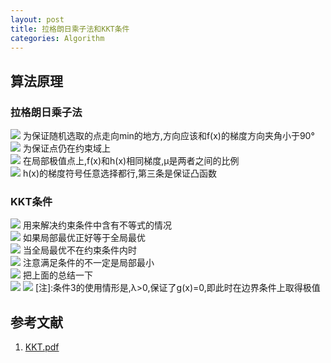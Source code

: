 ```yaml
---    
layout: post    
title: 拉格朗日乘子法和KKT条件    
categories: Algorithm    
---    
```

## 算法原理  
### 拉格朗日乘子法  
![](https://s3.jpg.cm/2020/08/15/uPISz.png)
为保证随机选取的点走向min的地方,方向应该和f(x)的梯度方向夹角小于90°    
![](https://s3.jpg.cm/2020/08/15/uPL3u.png)
为保证点仍在约束域上    
![](https://s3.jpg.cm/2020/08/15/uPRRG.png)
在局部极值点上,f(x)和h(x)相同梯度,μ是两者之间的比例    
![](https://s3.jpg.cm/2020/08/15/uLTue.png)
h(x)的梯度符号任意选择都行,第三条是保证凸函数    

### KKT条件  
![](https://s3.jpg.cm/2020/08/15/uL9Pk.png)
用来解决约束条件中含有不等式的情况    
![](https://s3.jpg.cm/2020/08/15/uLiMr.png)
如果局部最优正好等于全局最优    
![](https://s3.jpg.cm/2020/08/15/uLa4y.png)
当全局最优不在约束条件内时    
![](https://s3.jpg.cm/2020/08/15/uLD85.png)
注意满足条件的不一定是局部最小    
![](https://s3.jpg.cm/2020/08/15/uLMkC.png)
把上面的总结一下    
![](https://s3.jpg.cm/2020/08/15/uLO9t.png)
![](https://s3.jpg.cm/2020/08/15/uPGQR.png)
[注]:条件3的使用情形是,λ>0,保证了g(x)=0,即此时在边界条件上取得极值    

## 参考文献  
1. [KKT.pdf](http://www.csc.kth.se/utbildning/kth/kurser/DD3364/Lectures/KKT.pdf)    
